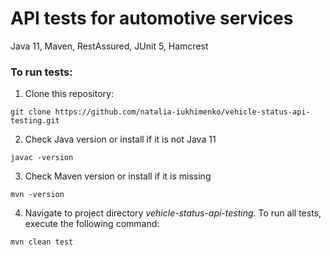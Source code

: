 # API tests for automotive services

Java 11, Maven, RestAssured, JUnit 5, Hamcrest

### To run tests:

1. Clone this repository:

```
git clone https://github.com/natalia-iukhimenko/vehicle-status-api-testing.git
```

2. Check Java version or install if it is not Java 11

```
javac -version
```

3. Check Maven version or install if it is missing

```
mvn -version
```

4. Navigate to project directory _vehicle-status-api-testing_. To run all tests, execute the following command:

```
mvn clean test
```